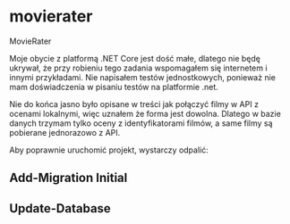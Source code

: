 # movierater
MovieRater

Moje obycie z platformą .NET Core jest dość małe, dlatego nie będę ukrywał, że przy robieniu tego zadania wspomagałem się internetem i innymi przykładami. Nie napisałem testów jednostkowych, ponieważ nie mam doświadczenia w pisaniu testów na platformie .net.

Nie do końca jasno było opisane w treści jak połączyć filmy w API z ocenami lokalnymi, więc uznałem że forma jest dowolna. Dlatego w bazie danych trzymam tylko oceny z identyfikatorami filmów, a same filmy są pobierane jednorazowo z API.

Aby poprawnie uruchomić projekt, wystarczy odpalić:

## Add-Migration Initial
## Update-Database
